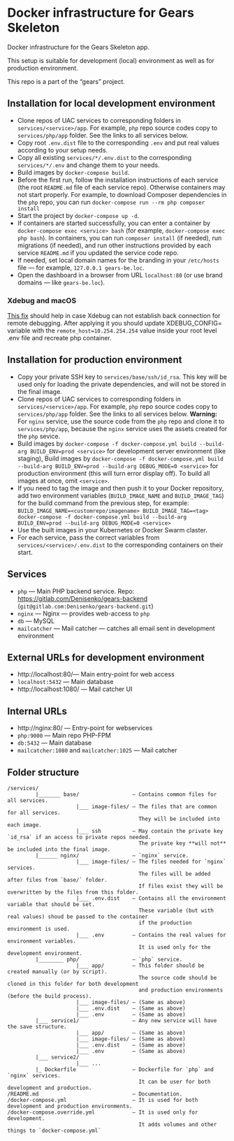 Docker infrastructure for Gears Skeleton
========================================

Docker infrastructure for the Gears Skeleton app.

This setup is suitable for development (local) environment as well as for production environment.

This repo is a part of the “gears” project.


Installation for local development environment
----------------------------------------------

* Clone repos of UAC services to corresponding folders in `services/<service>/app`. For example, `php` repo source codes
    copy to `services/php/app` folder. See the links to all services below.
* Copy root `.env.dist` file to the corresponding `.env` and put real values according to your setup needs.      
* Copy all existing `services/*/.env.dist` to the corresponding `services/*/.env` and change them to your needs.
* Build images by `docker-compose build`.
* Before the first run, follow the installation instructions of each service (the root `README.md` file of each service
    repo). Otherwise containers may not start properly. For example, to download Composer dependencies in the `php`
    repo, you can run `docker-compose run --rm php composer install`
* Start the project by `docker-compose up -d`.
* If containers are started successfully, you can enter a container by `docker-compose exec <service> bash` (for
    example, `docker-compose exec php bash`). In containers, you can run `composer install` (if needed), run migrations
    (if needed), and run other instructions provided by each service `README.md` if you updated the service code repo.
* If needed, set local domain names for the branding in your `/etc/hosts` file — for example, `127.0.0.1 gears-be.loc`.
* Open the dashboard in a browser from URL `localhost:80` (or use brand domains — like `gears-be.loc`).

### Xdebug and macOS
[This fix](https://gist.github.com/ralphschindler/535dc5916ccbd06f53c1b0ee5a868c93) should help in case Xdebug can not
 establish back connection for remote debugging. After applying it you should update XDEBUG_CONFIG= variable with 
 the ``remote_host=10.254.254.254`` value inside your root level .env file and recreate php container. 

Installation for production environment
---------------------------------------

* Copy your private SSH key to `services/base/ssh/id_rsa`. This key will be used only for loading the private
    dependencies, and will not be stored in the final image.
* Clone repos of UAC services to corresponding folders in `services/<service>/app`. For example, `php` repo source codes
    copy to `services/php/app` folder. See the links to all services below. **Warning:** For `nginx` service, use the
    source code from the `php` repo and clone it to `services/php/app`, because the `nginx` service uses the assets
    created for the `php` sevice.
* Build images by `docker-compose -f docker-compose.yml build --build-arg BUILD_ENV=prod <service>` for development
    server environment (like staging), Build images by
    `docker-compose -f docker-compose.yml build --build-arg BUILD_ENV=prod --build-arg DEBUG_MODE=0 <service>`
    for production environment (this will turn error display off). To build all images at once, omit `<service>`.
* If you need to tag the image and then push it to your Docker repository, add two environment variables
    (`BUILD_IMAGE_NAME` and `BUILD_IMAGE_TAG`) for the build command from the previous step, for example:
    `BUILD_IMAGE_NAME=<customrepo/imagename> BUILD_IMAGE_TAG=<tag> docker-compose -f docker-compose.yml build --build-arg BUILD_ENV=prod --build-arg DEBUG_MODE=0 <service>`
* Use the built images in your Kubernetes or Docker Swarm claster.
* For each service, pass the correct variables from `services/<service>/.env.dist` to the corresponding containers on
    their start.


Services
--------

* `php` — Main PHP backend service. Repo: https://gitlab.com/Denisenko/gears-backend (`git@gitlab.com:Denisenko/gears-backend.git`)
* `nginx` — Nginx — provides web-access to `php`
* `db` — MySQL
* `mailcatcher` — Mail catcher — catches all email sent in development environment


External URLs for development environment
-----------------------------------------

* http://localhost:80/— Main entry-point for web access
* `localhost:5432` — Main database
* http://localhost:1080/ — Mail catcher UI


Internal URLs
-------------

* http://nginx:80/ — Entry-point for webservices
* `php:9000` — Main repo PHP-FPM
* `db:5432` — Main database
* `mailcatcher:1080` and `mailcatcher:1025` — Mail catcher


Folder structure
----------------

```
/services/
         |_______ base/                 — Contains common files for all services.
                      |___ image-files/ — The files that are common for all services.
                                          They will be included into each image.
                      |___ ssh          — May contain the private key `id_rsa` if an access to private repos needed.
                                          The private key **will not** be included into the final image.
         |______ nginx/                 — `nginx` service.
                      |___ image-files/ — The files needed for `nginx` services.
                                          The files will be added after files from `base/` folder.
                                          If files exist they will be overwritten by the files from this folder.
                      |___ .env.dist    — Contains all the environment variable that should be set.
                                          These variable (but with real values) shoud be passed to the container
                                          if the production environment is used.
                      |___ .env         — Contains the real values for environment variables.
                                          It is used only for the development environment.
         |________ php/                 — `php` service.
                      |___ app/         — This folder should be created manually (or by script).
                                          The source code should be cloned in this folder for both development
                                          and production environments (before the build process).
                      |___ image-files/ — (Same as above)
                      |___ .env.dist    — (Same as above)
                      |___ .env         — (Same as above)
         |___ service1/                 — Any new service will have the save structure.
                      |___ app/         — (Same as above)
                      |___ image-files/ — (Same as above)
                      |___ .env.dist    — (Same as above)
                      |___ .env         — (Same as above)
         |___ service2/
                      |___ ...
         |_ Dockerfile                  — Dockerfile for `php` and `nginx` services.
                                          It can be user for both development and production.
/README.md                              — Documentation.
/docker-compose.yml                     — It is used for both development and production environments.
/docker-compose.override.yml            — It is used only for development.
                                          It adds volumes and other things to `docker-compose.yml`
```
